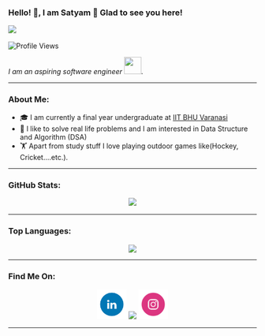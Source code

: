 ### Hello! 👋, I am Satyam 🙂 Glad to see you here!

<img src="https://img.shields.io/github/followers/satyamiitbhu?style=social"/>

![Profile Views](https://gpvc.arturio.dev/satyamiitbhu)

<p>
 <i>
    I am an aspiring software engineer <img src="https://raw.githubusercontent.com/TheDudeThatCode/TheDudeThatCode/master/Assets/Developer.gif" width=35 height=35>.
 </i>
</p>

---

### About Me:

- 🎓 I am currently a final year undergraduate at <a href="https://www.iitbhu.ac.in/"> IIT BHU Varanasi </a>
- 👨‍ I like to solve real life problems and I am interested in Data Structure and Algorithm (DSA) 
- 🏋 Apart from study stuff I love playing outdoor games like(Hockey, Cricket....etc.).

---
### GitHub Stats:
<p align="center">
  <a href="https://github.com/satyamiitbhu">
    <img src="https://github-readme-stats.vercel.app/api?username=satyamiitbhu&show_icons=true&hide=issues&theme=radical"/>
  </a>
</p>

---

### Top Languages: 
<p align="center">
  <a href="https://github.com/satyamiitbhu">
    <img src="https://github-readme-stats.vercel.app/api/top-langs/?username=satyamiitbhu&theme=radical" align="center" />
  </a>
</p>

---

### Find Me On:
<p align="center">
<a href="https://www.linkedin.com/in/satyam-kumar-b3aa6817a/"><img src="https://github.com/aritraroy/social-icons/blob/master/linkedin-icon.png?raw=true" width="60"></a>
<a href="https://twitter.com/Satyam__33?s=09"><img src="https://github.com/carlsednaoui/gitsocial/blob/master/assets/icons%20with%20padding/twitter.png?raw=true" width="60"></a>
<a href="https://www.instagram.com/satyam__33/"><img src="https://github.com/aritraroy/social-icons/blob/master/instagram-icon.png?raw=true" width="60"></a>
</p>

---


